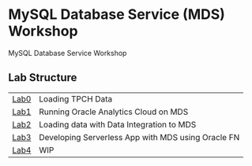 # MySQL Database Service (MDS) Workshop
MySQL Database Service Workshop

## Lab Structure
|||
| ------------- | ------------------------------------------------------- |
| [Lab0](Lab0) | Loading TPCH Data
| [Lab1](Lab1) | Running Oracle Analytics Cloud on MDS
| [Lab2](Lab2) | Loading data with Data Integration to MDS  
| [Lab3](Lab3) | Developing Serverless App with MDS using Oracle FN
| [Lab4](Lab4) | WIP

